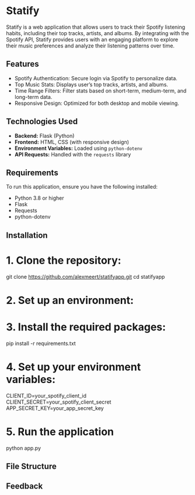 # Statify

Statify is a web application that allows users to track their Spotify listening habits, including their top tracks, artists, and albums. By integrating with the Spotify API, Statify provides users with an engaging platform to explore their music preferences and analyze their listening patterns over time.

## Features

- Spotify Authentication: Secure login via Spotify to personalize data.
- Top Music Stats: Displays user’s top tracks, artists, and albums.
- Time Range Filters: Filter stats based on short-term, medium-term, and long-term data.
- Responsive Design: Optimized for both desktop and mobile viewing.

## Technologies Used

- **Backend:** Flask (Python)
- **Frontend:** HTML, CSS (with responsive design)
- **Environment Variables:** Loaded using `python-dotenv`
- **API Requests:** Handled with the `requests` library

## Requirements

To run this application, ensure you have the following installed:

- Python 3.8 or higher
- Flask
- Requests
- python-dotenv

## Installation

# 1. Clone the repository: 
git clone https://github.com/alexmeert/statifyapp.git
  cd statifyapp
  
# 2. Set up an environment:
# 3. Install the required packages:
pip install -r requirements.txt

# 4. Set up your environment variables:
CLIENT_ID=your_spotify_client_id
CLIENT_SECRET=your_spotify_client_secret
APP_SECRET_KEY=your_app_secret_key

# 5. Run the application
   python app.py

## File Structure

## Feedback
